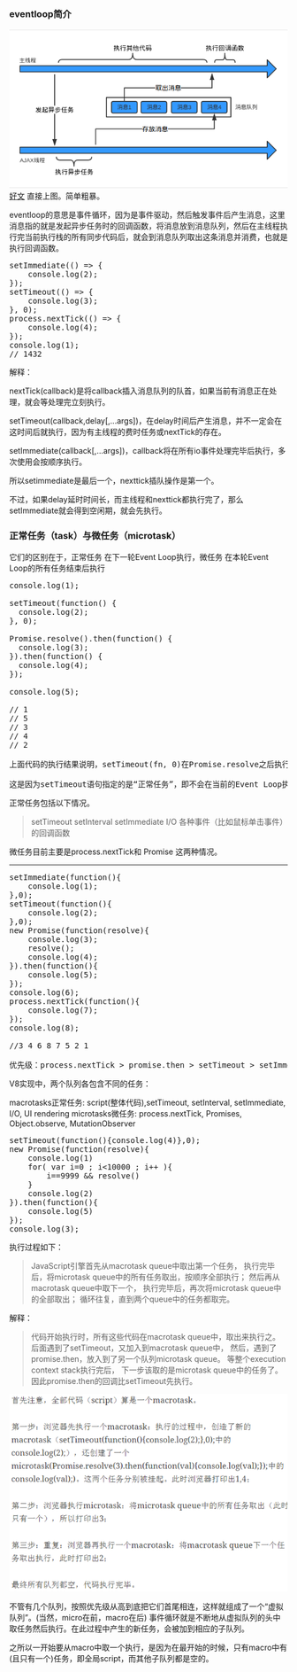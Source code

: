 ### eventloop简介
![eventloop](../images/loop.png)
[好文](https://segmentfault.com/a/1190000004322358)
直接上图。简单粗暴。

eventloop的意思是事件循环，因为是事件驱动，然后触发事件后产生消息，这里消息指的就是发起异步任务时的回调函数，将消息放到消息队列，然后在主线程执行完当前执行栈的所有同步代码后，就会到消息队列取出这条消息并消费，也就是执行回调函数。

<pre>
setImmediate(() => {
    console.log(2);
});
setTimeout(() => {
    console.log(3);
}, 0);
process.nextTick(() => {
    console.log(4);
});
console.log(1);
// 1432
</pre>
解释：

nextTick(callback)是将callback插入消息队列的队首，如果当前有消息正在处理，就会等处理完立刻执行。

setTimeout(callback,delay[,...args])，在delay时间后产生消息，并不一定会在这时间后就执行，因为有主线程的费时任务或nextTick的存在。

setImmediate(callback[,...args])，callback将在所有io事件处理完毕后执行，多次使用会按顺序执行。

所以setimmediate是最后一个，nexttick插队操作是第一个。

不过，如果delay延时时间长，而主线程和nexttick都执行完了，那么setImmediate就会得到空闲期，就会先执行。

### 正常任务（task）与微任务（microtask）
它们的区别在于，正常任务 在下一轮Event Loop执行，微任务 在本轮Event Loop的所有任务结束后执行
<pre>
console.log(1);

setTimeout(function() {
  console.log(2);
}, 0);

Promise.resolve().then(function() {
  console.log(3);
}).then(function() {
  console.log(4);
});

console.log(5);

// 1
// 5
// 3
// 4
// 2

上面代码的执行结果说明，setTimeout(fn, 0)在Promise.resolve之后执行。

这是因为setTimeout语句指定的是“正常任务”，即不会在当前的Event Loop执行。而Promise会将它的回调函数，在状态改变后的那一轮Event Loop指定为微任务。所以，3和4输出在5之后、2之前。
</pre>

正常任务包括以下情况。

> setTimeout
setInterval
setImmediate
I/O
各种事件（比如鼠标单击事件）的回调函数

微任务目前主要是process.nextTick和 Promise 这两种情况。

*** 

<pre>
setImmediate(function(){
    console.log(1);
},0);
setTimeout(function(){
    console.log(2);
},0);
new Promise(function(resolve){
    console.log(3);
    resolve();
    console.log(4);
}).then(function(){
    console.log(5);
});
console.log(6);
process.nextTick(function(){
    console.log(7);
});
console.log(8);

//3 4 6 8 7 5 2 1

优先级：process.nextTick > promise.then > setTimeout > setImmediate
</pre>
V8实现中，两个队列各包含不同的任务：

macrotasks正常任务: script(整体代码),setTimeout, setInterval, setImmediate, I/O, UI rendering
microtasks微任务: process.nextTick, Promises, Object.observe, MutationObserver

<pre>
setTimeout(function(){console.log(4)},0);
new Promise(function(resolve){
    console.log(1)
    for( var i=0 ; i<10000 ; i++ ){
        i==9999 && resolve()
    }
    console.log(2)
}).then(function(){
    console.log(5)
});
console.log(3);
</pre>

执行过程如下：

> JavaScript引擎首先从macrotask queue中取出第一个任务，
执行完毕后，将microtask queue中的所有任务取出，按顺序全部执行；
然后再从macrotask queue中取下一个，
执行完毕后，再次将microtask queue中的全部取出；
循环往复，直到两个queue中的任务都取完。

解释：
> 代码开始执行时，所有这些代码在macrotask queue中，取出来执行之。
后面遇到了setTimeout，又加入到macrotask queue中，
然后，遇到了promise.then，放入到了另一个队列microtask queue。
等整个execution context stack执行完后，
下一步该取的是microtask queue中的任务了。
因此promise.then的回调比setTimeout先执行。

![task](../images/task.png)

不管有几个队列，按照优先级从高到底把它们首尾相连，这样就组成了一个“虚拟队列”。(当然，micro在前，macro在后)
事件循环就是不断地从虚拟队列的头中取任务然后执行。在此过程中产生的新任务，会被加到相应的子队列。

之所以一开始要从macro中取一个执行，是因为在最开始的时候，只有macro中有(且只有一个)任务，即全局script，而其他子队列都是空的。


